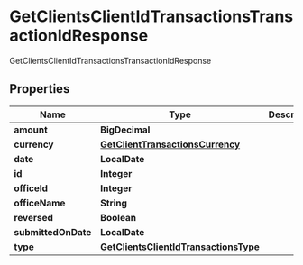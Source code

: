 

# GetClientsClientIdTransactionsTransactionIdResponse

GetClientsClientIdTransactionsTransactionIdResponse

## Properties

| Name | Type | Description | Notes |
|------------ | ------------- | ------------- | -------------|
|**amount** | **BigDecimal** |  |  [optional] |
|**currency** | [**GetClientTransactionsCurrency**](GetClientTransactionsCurrency.md) |  |  [optional] |
|**date** | **LocalDate** |  |  [optional] |
|**id** | **Integer** |  |  [optional] |
|**officeId** | **Integer** |  |  [optional] |
|**officeName** | **String** |  |  [optional] |
|**reversed** | **Boolean** |  |  [optional] |
|**submittedOnDate** | **LocalDate** |  |  [optional] |
|**type** | [**GetClientsClientIdTransactionsType**](GetClientsClientIdTransactionsType.md) |  |  [optional] |



